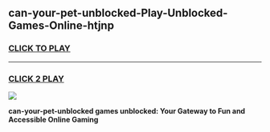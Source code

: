 
## can-your-pet-unblocked-Play-Unblocked-Games-Online-htjnp
<h3>
<a href="https://premium76.site?title=can-your-pet-unblocked&ref=25A">CLICK TO PLAY</a></h3>
<hr>

<h3>
<a href="https://premium76.site?title=can-your-pet-unblocked&ref=25A">CLICK 2 PLAY</a>
  
</h3>

<a href="https://premium76.site?title=can-your-pet-unblocked&ref=25A"><img src="https://clearcache.store/games.png"></a>


**can-your-pet-unblocked games unblocked: Your Gateway to Fun and Accessible Online Gaming**

